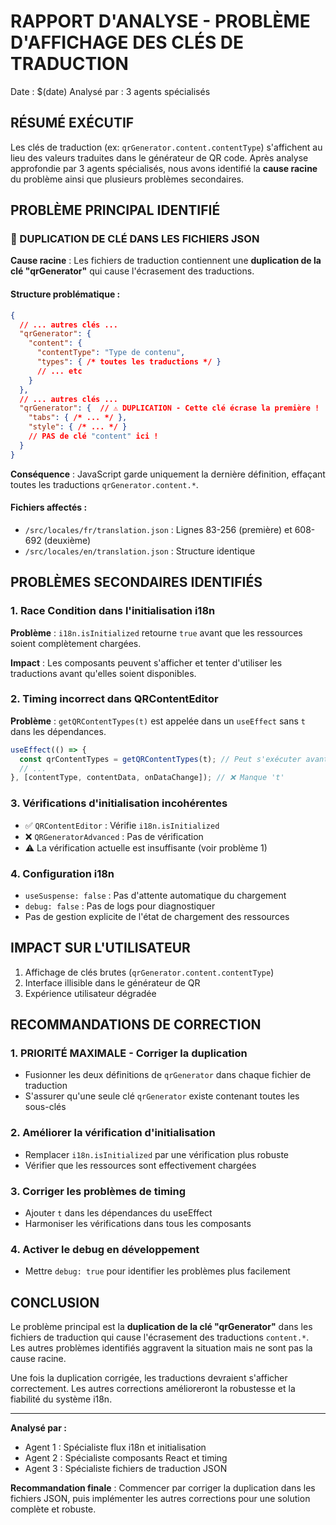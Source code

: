 # RAPPORT D'ANALYSE - PROBLÈME D'AFFICHAGE DES CLÉS DE TRADUCTION

Date : $(date)
Analysé par : 3 agents spécialisés

## RÉSUMÉ EXÉCUTIF

Les clés de traduction (ex: `qrGenerator.content.contentType`) s'affichent au lieu des valeurs traduites dans le générateur de QR code. Après analyse approfondie par 3 agents spécialisés, nous avons identifié la **cause racine** du problème ainsi que plusieurs problèmes secondaires.

## PROBLÈME PRINCIPAL IDENTIFIÉ

### 🚨 DUPLICATION DE CLÉ DANS LES FICHIERS JSON

**Cause racine** : Les fichiers de traduction contiennent une **duplication de la clé "qrGenerator"** qui cause l'écrasement des traductions.

#### Structure problématique :
```json
{
  // ... autres clés ...
  "qrGenerator": {
    "content": {
      "contentType": "Type de contenu",
      "types": { /* toutes les traductions */ }
      // ... etc
    }
  },
  // ... autres clés ...
  "qrGenerator": {  // ⚠️ DUPLICATION - Cette clé écrase la première !
    "tabs": { /* ... */ },
    "style": { /* ... */ }
    // PAS de clé "content" ici !
  }
}
```

**Conséquence** : JavaScript garde uniquement la dernière définition, effaçant toutes les traductions `qrGenerator.content.*`.

#### Fichiers affectés :
- `/src/locales/fr/translation.json` : Lignes 83-256 (première) et 608-692 (deuxième)
- `/src/locales/en/translation.json` : Structure identique

## PROBLÈMES SECONDAIRES IDENTIFIÉS

### 1. Race Condition dans l'initialisation i18n

**Problème** : `i18n.isInitialized` retourne `true` avant que les ressources soient complètement chargées.

**Impact** : Les composants peuvent s'afficher et tenter d'utiliser les traductions avant qu'elles soient disponibles.

### 2. Timing incorrect dans QRContentEditor

**Problème** : `getQRContentTypes(t)` est appelée dans un `useEffect` sans `t` dans les dépendances.

```javascript
useEffect(() => {
  const qrContentTypes = getQRContentTypes(t); // Peut s'exécuter avant i18n ready
  // ...
}, [contentType, contentData, onDataChange]); // ❌ Manque 't'
```

### 3. Vérifications d'initialisation incohérentes

- ✅ `QRContentEditor` : Vérifie `i18n.isInitialized`
- ❌ `QRGeneratorAdvanced` : Pas de vérification
- ⚠️ La vérification actuelle est insuffisante (voir problème 1)

### 4. Configuration i18n

- `useSuspense: false` : Pas d'attente automatique du chargement
- `debug: false` : Pas de logs pour diagnostiquer
- Pas de gestion explicite de l'état de chargement des ressources

## IMPACT SUR L'UTILISATEUR

1. Affichage de clés brutes (`qrGenerator.content.contentType`)
2. Interface illisible dans le générateur de QR
3. Expérience utilisateur dégradée

## RECOMMANDATIONS DE CORRECTION

### 1. PRIORITÉ MAXIMALE - Corriger la duplication
- Fusionner les deux définitions de `qrGenerator` dans chaque fichier de traduction
- S'assurer qu'une seule clé `qrGenerator` existe contenant toutes les sous-clés

### 2. Améliorer la vérification d'initialisation
- Remplacer `i18n.isInitialized` par une vérification plus robuste
- Vérifier que les ressources sont effectivement chargées

### 3. Corriger les problèmes de timing
- Ajouter `t` dans les dépendances du useEffect
- Harmoniser les vérifications dans tous les composants

### 4. Activer le debug en développement
- Mettre `debug: true` pour identifier les problèmes plus facilement

## CONCLUSION

Le problème principal est la **duplication de la clé "qrGenerator"** dans les fichiers de traduction qui cause l'écrasement des traductions `content.*`. Les autres problèmes identifiés aggravent la situation mais ne sont pas la cause racine.

Une fois la duplication corrigée, les traductions devraient s'afficher correctement. Les autres corrections amélioreront la robustesse et la fiabilité du système i18n.

---

**Analysé par :**
- Agent 1 : Spécialiste flux i18n et initialisation
- Agent 2 : Spécialiste composants React et timing
- Agent 3 : Spécialiste fichiers de traduction JSON

**Recommandation finale** : Commencer par corriger la duplication dans les fichiers JSON, puis implémenter les autres corrections pour une solution complète et robuste.